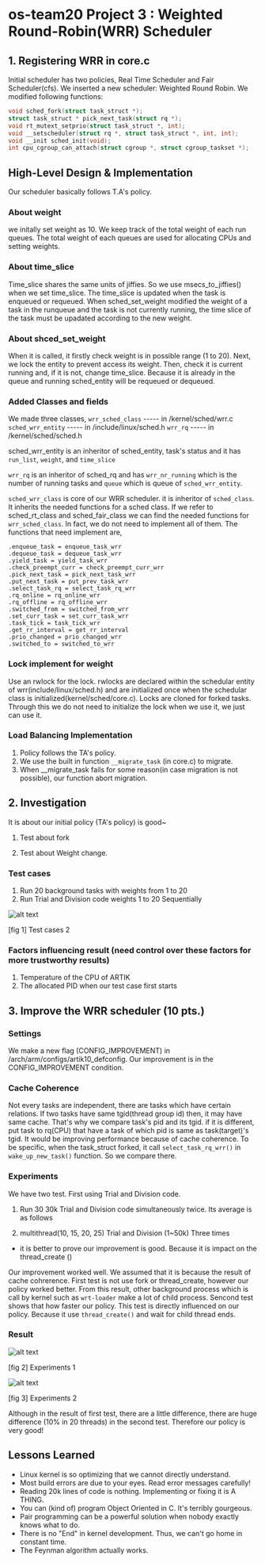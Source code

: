 # os-team20 Project 3 : Weighted Round-Robin(WRR) Scheduler

## 1. Registering WRR in core.c
Initial scheduler has two policies, Real Time Scheduler and Fair Scheduler(cfs). We inserted a new scheduler: Weighted Round Robin.
We modified following functions:
```c
void sched_fork(struct task_struct *);
struct task_struct * pick_next_task(struct rq *);
void rt_mutext_setprio(struct task_struct *, int);
void __setscheduler(struct rq *, struct task_struct *, int, int);
void __init sched_init(void);
int cpu_cgroup_can_attach(struct cgroup *, struct cgroup_taskset *);
```

## High-Level Design & Implementation
Our scheduler basically follows T.A's policy.

### About weight
we initally set weight as 10.
We keep track of the total weight of each run queues.
The total weight of each queues are used for allocating CPUs and setting weights.


### About time_slice
Time_slice shares the same units of jiffies. So we use msecs_to_jiffies() when we set time_slice.
The time_slice is updated when the task is enqueued or requeued. 
When sched_set_weight modified the weight of a task in the runqueue and the task is not currently running, the time slice of the task must be upadated according to the new weight. 


### About shced_set_weight
When it is called, it firstly check weight is in possible range (1 to 20).
Next, we lock the entity to prevent access its weight.
Then, check it is current running and, if it is not, change time_slice. Because it is already in the queue and running sched_entity will be requeued or dequeued.

### Added Classes and fields
We made three classes,
`wrr_sched_class`   ----- in /kernel/sched/wrr.c
`sched_wrr_entity`  ----- in /include/linux/sched.h
`wrr_rq`            ----- in /kernel/sched/sched.h

sched_wrr_entity is an inheritor of sched_entity, task's status and it has `run_list`, `weight`, and `time_slice`

`wrr_rq` is an inheritor of sched_rq and has `wrr_nr_running` which is the number of running tasks and `queue` which is queue of `sched_wrr_entity`.

`sched_wrr_class` is core of our WRR scheduler. it is inheritor of `sched_class`. It inherits the needed functions for a sched class.
If we refer to sched_rt_class and sched_fair_class we can find the needed functions for `wrr_sched_class`. In fact, we do not need to implement all of them. The functions that need implement are,

    .enqueue_task = enqueue_task_wrr
    .dequeue_task = dequeue_task_wrr
    .yield_task = yield_task_wrr
    .check_preempt_curr = check_preempt_curr_wrr
    .pick_next_task = pick_next_task_wrr
    .put_next_task = put_prev_task_wrr
    .select_task_rq = select_task_rq_wrr
    .rq_online = rq_online_wrr
    .rq_offline = rq_offline_wrr
    .switched_from = switched_from_wrr
    .set_curr_task = set_curr_task_wrr
    .task_tick = task_tick_wrr
    .get_rr_interval = get_rr_interval
    .prio_changed = prio_changed_wrr
    .switched_to = switched_to_wrr

### Lock implement for weight
Use an rwlock for the lock. rwlocks are declared within the schedular entity of wrr(include/linux/sched.h) and are initialized once when the schedular class is initialized(kernel/sched/core.c). Locks are cloned for forked tasks. Through this we do not need to initialize the lock when we use it, we just can use it.

### Load Balancing Implementation
1. Policy follows the TA's policy.
2. We use the built in function `__migrate_task` (in core.c) to migrate.
3. When __migrate_task fails for some reason(in case migration is not possible), our function abort migration.

## 2. Investigation
It is about our initial policy (TA's policy) is good~

1. Test about fork

2. Test about Weight change.

### Test cases
1. Run 20 background tasks with weights from 1 to 20
2. Run Trial and Division code weights 1 to 20 Sequentially

![alt text](https://github.com/swsnu/os-team20/blob/proj3/fig1.png)

[fig 1] Test cases 2


### Factors influencing result (need control over these factors for more trustworthy results)
1. Temperature of the CPU of ARTIK
2. The allocated PID when our test case first starts

## 3. Improve the WRR scheduler (10 pts.)
### Settings
 We make a new flag (CONFIG_IMPROVEMENT) in /arch/arm/configs/artik10_defconfig. Our improvement is in the CONFIG_IMPROVEMENT condition. 

### Cache Coherence
  Not every tasks are independent, there are tasks which have certain relations. If two tasks have same tgid(thread group id) then, it may have same cache. That's why we compare task's pid and its tgid. if it is different, put task to rq(CPU) that have a task of which pid is same as task(target)'s tgid. It would be improving performance because of cache coherence. To be specific, when the task_struct forked, it call `select_task_rq_wrr()` in `wake_up_new_task()` function. So we compare there.
  
### Experiments
 We have two test. First using Trial and Division code.
 1. Run 30 30k Trial and Division code simultaneously twice. Its average is as follows

 2. multithread(10, 15, 20, 25) Trial and Division (1~50k) Three times
 - it is better to prove our improvement is good. Because it is impact on the thread_create ()
 
Our improvement worked well. We assumed that it is because the result of cache cohrerence.
First test is not use fork or thread_create, however our policy worked better. From this result, other background process which is call by kernel such as `wrt-loader` make a lot of child process.
Sencond test shows that how faster our policy. This test is directly influenced on our policy. Because it use `thread_create()` and wait for child thread ends.

### Result

![alt text](https://github.com/swsnu/os-team20/blob/proj3/fig2.png)

[fig 2] Experiments 1

![alt text](https://github.com/swsnu/os-team20/blob/proj3/fig3.png)

[fig 3] Experiments 2

  Although in the result of first test, there are a little difference, there are huge difference (10% in 20 threads) in the second test. Therefore our policy is very good!

## Lessons Learned
* Linux kernel is so optimizing that we cannot directly understand.
* Most build errors are due to your eyes. Read error messages carefully!
* Reading 20k lines of code is nothing. Implementing or fixing it is A THING.
* You can (kind of) program Object Oriented in C. It's terribly gourgeous.
* Pair programming can be a powerful solution when nobody exactly knows what to do.
* There is no "End" in kernel development. Thus, we can't go home in constant time.
* The Feynman algorithm actually works.
